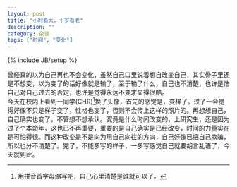 ```yaml
---
layout: post
title: "小时看大，十岁看老"
description: ""
category: 杂谈
tags: ["时间", "变化"]
---
```

{% include JB/setup %}

曾经真的以为自己再也不会变化，虽然自己口里说着想自改变自己，其实骨子里还是不想变，以为变了的话好像就是输了，至于输了什么，自己也不清楚，也许是怕自己对自己过去的否定，也许是觉得永远不变才显得很酷。   
今天在校内上看到一同学(CHR)[^1]换了头像，首先的感觉是，变样了。过了一会觉得好像不只是样子变了，性格也变了，否则不会传上这样的照片的。再想想自己，自己确实也变了，不管想不想承认。究竟是什么时间改变的，上研究生，还是因为过了个本命年，这也已不再重要，重要的是自己确实是已经改变，时间的力量实在是可怕得很。而这种改变是不是向为用自己向往的方向，自己好像已把自己欺骗，所以也分不清楚了。完了，不能多写的样子，一多写感觉自己就要胡言乱语了，今天就到此。

[^1]: 用拼音首字母缩写吧，自己心里清楚是谁就可以了。
